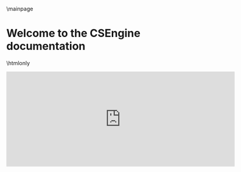 \mainpage
# Welcome to the CSEngine documentation
\htmlonly
<center>
<iframe width="600" height="250" src="https://ounols.github.io/CSEngine-Demo" frameborder="0" allowfullscreen>
</center>
\endhtmlonly

This documentation is a guide and reference document for CSEngine.

> `💡 As it is under development, it is not yet suitable for practical use.`

## 💡 Programming and Scripting Reference

* [C++ API Reference](cpp-api.md)</p>
Contains a reference to CSEngine's C++ API.

* [`Script API Reference`](https://github.com/ounols/CSEngine/wiki/script-api)</p>
[<img src="https://bitbucket.org/MSnack/csengine/downloads/scriptapiref.png" width="30%">](https://github.com/ounols/CSEngine/wiki/script-api)<br/>
Contains a reference to CSEngine's Script API.


